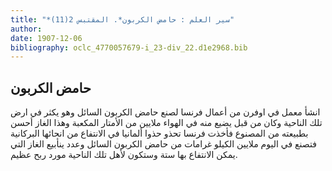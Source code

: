 ```yaml
---
title: "*سير العلم : حامض الكربون*. المقتبس 2(11)"
author: 
date: 1907-12-06
bibliography: oclc_4770057679-i_23-div_22.d1e2968.bib
---
```




##  حامض الكربون 


 انشأ معمل في اوفرن من أعمال فرنسا لصنع حامض الكربون السائل وهو يكثر في ارض تلك الناحية وكان من قبل يضيع منه في الهواء ملايين من الأمتار المكعبة وهذا الغاز أحسن بطبيعته من المصنوع فأخذت فرنسا تحذو حذوا ألمانيا في الانتفاع من انحائها البركانية فتصنع في اليوم ملايين الكيلو غرامات من حامض الكربون السائل وعدد ينأبيع الغاز التي يمكن الانتفاع بها  ستة  وستكون لأهل تلك الناحية مورد ربح عظيم. 
